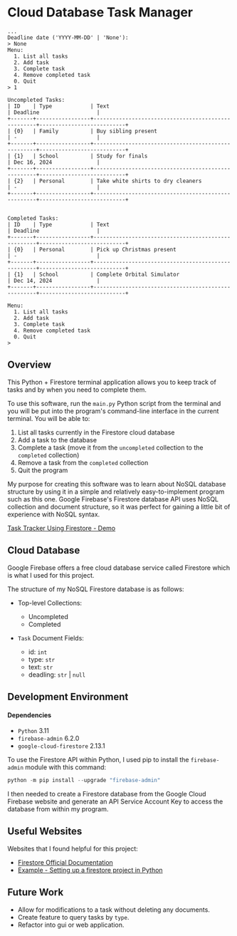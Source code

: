 # Cloud Database Task Manager

```
...
Deadline date ('YYYY-MM-DD' | 'None'):
> None 
Menu:
  1. List all tasks
  2. Add task
  3. Complete task
  4. Remove completed task
  0. Quit
> 1

Uncompleted Tasks:
| ID    | Type            | Text                                               | Deadline                  |
+-------+-----------------+----------------------------------------------------+---------------------------+
| {0}   | Family          | Buy sibling present                                | -                         |
+-------+-----------------+----------------------------------------------------+---------------------------+
| {1}   | School          | Study for finals                                   | Dec 16, 2024              |
+-------+-----------------+----------------------------------------------------+---------------------------+
| {2}   | Personal        | Take white shirts to dry cleaners                  | -                         |
+-------+-----------------+----------------------------------------------------+---------------------------+


Completed Tasks:
| ID    | Type            | Text                                               | Deadline                  |
+-------+-----------------+----------------------------------------------------+---------------------------+
| {0}   | Personal        | Pick up Christmas present                          | -                         |
+-------+-----------------+----------------------------------------------------+---------------------------+
| {1}   | School          | Complete Orbital Simulator                         | Dec 14, 2024              |
+-------+-----------------+----------------------------------------------------+---------------------------+

Menu:
  1. List all tasks
  2. Add task
  3. Complete task
  4. Remove completed task
  0. Quit
>
```

## Overview

This Python + Firestore terminal application allows you to keep track of tasks and by when you need to complete them.

To use this software, run the `main.py` Python script from the terminal and you will be put into the program's
command-line interface in the current terminal. You will be able to:

1. List all tasks currently in the Firestore cloud database
1. Add a task to the database
1. Complete a task (move it from the `uncompleted` collection to the `completed` collection)
1. Remove a task from the `completed` collection
1. Quit the program

My purpose for creating this software was to learn about NoSQL database structure by using it in a simple and relatively
easy-to-implement program such as this one. Google Firebase's Firestore database API uses NoSQL collection and document
structure, so it was perfect for gaining a little bit of experience with NoSQL syntax.

[Task Tracker Using Firestore - Demo](https://youtu.be/5ToeDJayhyM)

## Cloud Database

Google Firebase offers a free cloud database service called Firestore which is what I used for this project.

The structure of my NoSQL Firestore database is as follows:

- Top-level Collections:

  - Uncompleted
  - Completed

- `Task` Document Fields:

  - id: `int`
  - type: `str`
  - text: `str`
  - deadling: `str` | `null`

## Development Environment

#### Dependencies

- `Python` 3.11
- `firebase-admin` 6.2.0
- `google-cloud-firestore` 2.13.1

To use the Firestore API within Python, I used pip to install the `firebase-admin` module with this command:

```powershell
python -m pip install --upgrade "firebase-admin"
```

I then needed to create a Firestore database from the Google Cloud Firebase website and generate an API
Service Account Key to access the database from within my program.

## Useful Websites

Websites that I found helpful for this project:

- [Firestore Official Documentation](https://firebase.google.com/docs/firestore)
- [Example - Setting up a firestore project in Python](https://www.analyticsvidhya.com/blog/2022/07/introduction-to-google-firebase-firestore-using-python/)

## Future Work

- Allow for modifications to a task without deleting any documents.
- Create feature to query tasks by `type`.
- Refactor into gui or web application.
